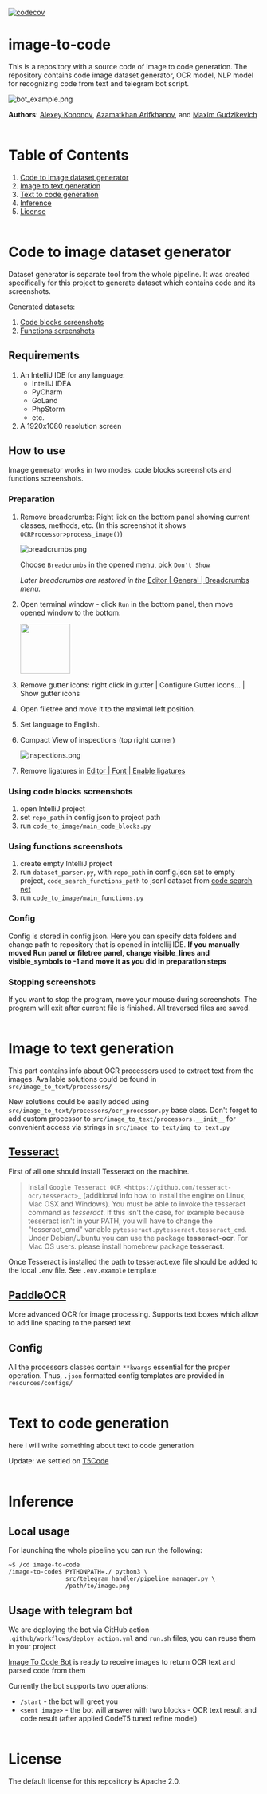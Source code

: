 [![codecov](https://codecov.io/gh/gudarikon/image-to-code/branch/master/graph/badge.svg?token=JP2U7KJIGV)](https://codecov.io/gh/gudarikon/image-to-code)

# image-to-code

This is a repository with a source code of image to code generation. The repository contains code image dataset generator, OCR model, NLP model for recognizing code from text and telegram bot script.

![bot_example.png](resources/images/bot_example.png)

**Authors**: [Alexey Kononov](https://github.com/llesha), [Azamatkhan Arifkhanov](https://github.com/Sm1Ling), and [Maxim Gudzikevich](https://github.com/MassterMax)
<br/><br/>



# Table of Contents

1. [Code to image dataset generator](#Code-to-image-dataset-generator)
2. [Image to text generation](#Image-to-text-generation)
3. [Text to code generation](#Text-to-code-generation)
4. [Inference](#Inference)
4. [License](#License)
<br/><br/>



# Code to image dataset generator

Dataset generator is separate tool from the whole pipeline. It was created specifically for this
project to generate dataset which contains code and its screenshots.

Generated datasets:

1. [Code blocks screenshots](https://www.kaggle.com/datasets/alexeykononov5041/java-code-screenshots)
2. [Functions screenshots](https://www.kaggle.com/datasets/alexeykononov5041/java-code-search-net-function-screenshots)

## Requirements

1. An IntelliJ IDE for any language:
    * IntelliJ IDEA
    * PyCharm
    * GoLand
    * PhpStorm
    * etc.
2. A 1920x1080 resolution screen

## How to use

Image generator works in two modes: code blocks screenshots and functions screenshots.

### Preparation

1. Remove breadcrumbs:
   Right lick on the bottom panel showing current classes, methods, etc. (In this screenshot it
   shows `OCRProcessor>process_image()`)

   ![breadcrumbs.png](resources/images/breadcrumbs.png)

   Choose `Breadcrumbs` in the opened menu, pick `Don't Show`

   *Later breadcrumbs are restored in
   the* [Editor | General | Breadcrumbs](https://www.jetbrains.com/help/pycharm/settings-editor-breadcrumbs.html)
   *menu.*

2. Open terminal window - click `Run` in the bottom panel, then move opened window to the bottom:

   <img src="resources/images/run.png" width="100" />

3. Remove gutter icons: right click in gutter | Configure Gutter Icons... | Show gutter icons
4. Open filetree and move it to the maximal left position.
5. Set language to English.
6. Compact View of inspections (top right corner)

   ![inspections.png](resources/images/inspections.png)

7. Remove ligatures
   in [Editor | Font | Enable ligatures](https://www.jetbrains.com/webstorm/guide/tips/font-ligatures/)

### Using code blocks screenshots

1. open IntelliJ project
2. set `repo_path` in config.json to project path
3. run `code_to_image/main_code_blocks.py`

### Using functions screenshots

1. create empty IntelliJ project
2. run `dataset_parser.py`, with `repo_path` in config.json set to empty
   project, `code_search_functions_path` to jsonl dataset
   from [code search net](https://huggingface.co/datasets/code_search_net)
3. run `code_to_image/main_functions.py`

### Config

Config is stored in config.json. Here you can specify data folders and change path to repository
that is opened in intellij IDE. **If you manually moved Run panel or filetree panel, change
visible_lines and visible_symbols to -1 and move it as you did in preparation steps**

### Stopping screenshots

If you want to stop the program, move your mouse during screenshots. The program will exit after
current file is finished. All traversed files are saved.
<br/><br/>



# Image to text generation

This part contains info about OCR processors used to extract text from the images.
Available solutions could be found in `src/image_to_text/processors/`

New solutions could be easily added using `src/image_to_text/processors/ocr_processor.py` base class. Don't forget to add custom processor to `src/image_to_text/processors.__init__` for convenient access via strings in `src/image_to_text/img_to_text.py `

## [Tesseract](https://github.com/tesseract-ocr/tesseract)


First of all one should install Tesseract on the machine.

> Install `Google Tesseract OCR <https://github.com/tesseract-ocr/tesseract>`_
  (additional info how to install the engine on Linux, Mac OSX and Windows).
  You must be able to invoke the tesseract command as *tesseract*. If this
  isn't the case, for example because tesseract isn't in your PATH, you will
  have to change the "tesseract_cmd" variable ``pytesseract.pytesseract.tesseract_cmd``.
  Under Debian/Ubuntu you can use the package **tesseract-ocr**.
  For Mac OS users. please install homebrew package **tesseract**.

Once Tesseract is installed the path to tesseract.exe file should be added to the local `.env` file. See `.env.example` template
  
## [PaddleOCR](https://github.com/PaddlePaddle/PaddleOCR)

More advanced OCR for image processing. Supports text boxes which allow to add line spacing to the parsed text

## Config

All the processors classes contain `**kwargs` essential for the proper operation. Thus, `.json` formatted config templates are provided in `resources/configs/` 
<br/><br/>



# Text to code generation

here I will write something about text to code generation

Update: we settled on [T5Code](https://github.com/salesforce/CodeT5)
<br/><br/>



# Inference

## Local usage

For launching the whole pipeline you can run the following:

```shell
~$ /cd image-to-code
/image-to-code$ PYTHONPATH=./ python3 \
                src/telegram_handler/pipeline_manager.py \
                /path/to/image.png
```

## Usage with telegram bot

We are deploying the bot via GitHub action `.github/workflows/deploy_action.yml` and `run.sh` files, you can reuse them in your project

[Image To Code Bot](https://t.me/image_to_code_bot) is ready to receive images to return OCR text and parsed code from them

Currently the bot supports two operations: 
  - `/start` - the bot will greet you
  - `<sent image>` - the bot will answer with two blocks - OCR text result and code result (after applied CodeT5 tuned refine model)
 <br/><br/>



 # License

The default license for this repository is Apache 2.0.
